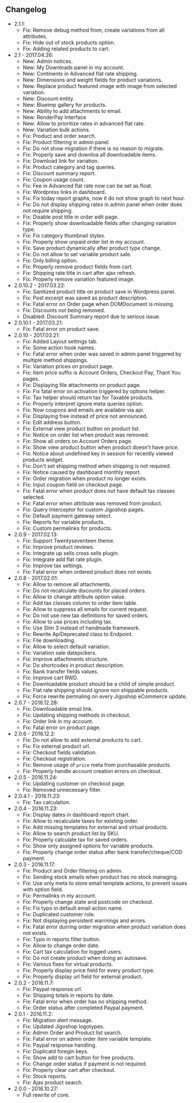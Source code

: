 ## Changelog
* 2.1.1:
    * Fix: Remove debug method from, create variations from all attributes.
    * Fix: Hide out of stock products option.
    * Fix: Adding related products to cart.
* 2.1 - 2017.04.26:
    * New: Admin notices.
    * New: My Downloads panel in my account.
    * New: Continents in Advanced flat rate shipping.
    * New: Dimensions and weight fields for product variations.
    * New: Replace product featured image with image from selected variation.
    * New: Discount entity.
    * New: Blueimp gallery for products.
    * New: Ability to add attachments to email.
    * New: RenderPay Interface
    * New: Allow to prioritize rates in advanced flat rate.
    * New: Variation bulk actions.
    * Fix: Product and order search.
    * Fix: Product filtering in admin panel.
    * Fix: Do not show migration if there is no reason to migrate.
    * Fix: Properly save and downloa all downloadable items.
    * Fix: Download link for variation.
    * Fix: Product category and tag queries.
    * Fix: Discount summary report.
    * Fix: Coupon usage count.
    * Fix: Fee in Advanced flat rate now can be set as float.
    * Fix: Wordpress links in dashboard.
    * Fix: Fix today report graphs, now it do not show graph to next hour.
    * Fix: Do not display shipping rates in admin panel when order does not require shipping.
    * Fix: Disable post title in order edit page.
    * Fix: Properly show downloadable fields after changing variation type.
    * Fix: Fix category thumbnail styles.
    * Fix: Properly show unpaid order list in my account.
    * Fix: Save product dynamically after product type change.
    * Fix: Do not allow to set variable product sale.
    * Fix: Only billing option.
    * Fix: Properly remove product fields from cart.
    * Fix: Shipping rate title in cart after ajax refresh.
    * Fix: Properly remove variation featured image.
* 2.0.10.2 - 2017.03.22:
    * Fix: Sanitized product title on product save in Wordpress panel.
    * Fix: Post excerpt was saved as product description.
    * Fix: Fatal error on Order page when DOMDocument is missing.
    * Fix: Discounts not being removed.
    * Disabled: Discount Summary report due to serious issue.
* 2.0.10.1 - 2017.03.21:
    * Fix: Fatal error on product save.
* 2.0.10 - 2017.03.21:
    * Fix: Added Layout settings tab.
    * Fix: Some action hook names.
    * Fix: Fatal error when order was saved in admin panel triggered by multiple method shippings.
    * Fix: Variation prices on product page.
    * Fix: Item price suffix is Account Orders, Checkout Pay, Thant You pages.
    * Fix: Displaying file attachments on product page.
    * Fix: Fix fatal error on activation triggered by options helper.
    * Fix: Tax helper should return tax for Taxable products.
    * Fix: Properly interpret ignore meta queries option.
    * Fix: Now coupons and emails are available via api.
    * Fix: Displaying free instead of price not announced.
    * Fix: Edit address button.
    * Fix: External view product button on product list.
    * Fix: Notice on order list when product was removed.
    * Fix: Show all orders on Account Orders page.
    * Fix: Show view product button when product doesn't have price.
    * Fix: Notice about undefined key in session for recently viewed products widget.
    * Fix: Don't set shipping method when shipping is not required.
    * Fix: Notice caused by dashboard monthly report.
    * Fix: Order migration when product no longer exists.
    * Fix: Input coupon field on checkout page.
    * Fix: Fatal error when product does not have default tax classes selected.
    * Fix: Fatal error when attribute was removed from product.
    * Fix: Query Interceptor for custom Jigoshop pages.
    * Fix: Default payment gateway select.
    * Fix: Reports for variable products.
    * Fix: Custom permalinks for products.
* 2.0.9 - 2017.02.13:
    * Fix: Support Twentyseventeen theme.
    * Fix: Improve product reviews.
    * Fix: Integrate up sells cross sells plugin.
    * Fix: Integrate add flat rate plugin.
    * Fix: Improve tax settings.
    * Fix: Fatal error when ordered product does not exists.
* 2.0.8 - 2017.02.01:
    * Fix: Allow to remove all attachments.
    * Fix: Do not recalculate discounts for placed orders.
    * Fix: Allow to change attribute option value.
    * Fix: Add tax classes column to order item table.
    * Fix: Allow to suppress all emails for current request.
    * Fix: Do not use new tax definitions for saved orders.
    * Fix: Allow to use prices including tax.
    * Fix: Use Slim 3 instead of handmade framework.
    * Fix: Rewrite ApiDeprecated class to Endpoint.
    * Fix: File downloading.
    * Fix: Allow to select default variation.
    * Fix: Variation sale datepickers.
    * Fix: Improve attachments structure.
    * Fix: Do shortcodes in product description. 
    * Fix: Bank transfer fields values.
    * Fix: Improve cart RWD.
    * Fix: Downloadable product should be a child of simple product.
    * Fix: Flat rate shipping should ignore non shippable products.
    * Fix: Force rewrite permaling on every Jigoshop eCommerce update.
* 2.0.7 - 2016.12.28:
    * Fix: Downloadable email link.
    * Fix: Updating shipping methods in checkout.
    * Fix: Order link in my account.
    * Fix: Fatal error on product page.
* 2.0.6 - 2016.12.2:
    * Fix: Do not allow to add external products to cart.
    * Fix: Fix external product url.
    * Fix: Checkout fields validation.
    * Fix: Checkout registration.
    * Fix: Remove usage of `price` meta from purchasable products.
    * Fix: Properly handle account creation errors on checkout.
* 2.0.5 - 2016.11.24:
    * Fix: Updating customer on checkout page.
    * Fix: Removed unnecessary filter.
* 2.0.4.1 - 2016.11.23:
    * Fix: Tax calculation.
* 2.0.4 - 2016.11.23:
    * Fix: Display dates in dashboard report chart.
    * Fix: Allow to recalculate taxes for existing order.
    * Fix: Add missing templates for external and virtual products.
    * Fix: Allow to search product list by SKU.
    * Fix: Properly calculate tax for saved orders.
    * Fix: Show only assigned options for variable products.
    * Fix: Properly change order status after bank transfer/cheque/COD payment.
* 2.0.3 - 2016.11.17:
    * Fix: Product and Order filtering on admin.
    * Fix: Sending stock emails when product has no stock managing.
    * Fix: Use only meta to store email template actions, to prevent issues with option field.
    * Fix: Permalinks in my account.
    * Fix: Properly change state and postcode on checkout.
    * Fix: Fix typo in default email action name.
    * Fix: Duplicated customer role.
    * Fix: Not displaying persistent warrnings and errors.
    * Fix: Fatal error durring order migration when product variation does not exists.
    * Fix: Typo in reports filter button.
    * Fix: Allow to change order date.
    * Fix: Cart tax calculation for logged users.
    * Fix: Do not create product when doing an autosave. 
    * Fix: Various fixes for virtual products.
    * Fix: Properly display price field for every product type. 
    * Fix: Properly display url field for external product.
* 2.0.2 - 2016.11.7:
    * Fix: Paypal response url.
    * Fix: Shipping totals in reports by date.
    * Fix: Fatal error when order has no shipping method.
    * Fix: Order status after completed Paypal payment.
* 2.0.1 - 2016.11.2:
    * Fix: Migration alert message.
    * Fix: Updated Jigoshop logotypes.
    * Fix: Admin Order and Product list search.
    * Fix: Fatal error on admin order item variable template.
    * Fix: Paypal response handling.
    * Fix: Duplicatd foregin keys.
    * Fix: Show add to cart button for free products.
    * Fix: Change order status if payment is not required.
    * Fix: Properly clear cart after checkout.
    * Fix: Stock reports.
    * Fix: Ajax product search.
* 2.0.0 - 2016.10.27:
    * Full rewrite of core.